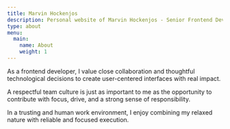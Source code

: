 ```yaml
---
title: Marvin Hockenjos
description: Personal website of Marvin Hockenjos - Senior Frontend Developer
type: about
menu: 
  main:
    name: About
    weight: 1
---
```


As a frontend developer, I value close collaboration and thoughtful technological decisions to create user-centered interfaces with real impact.

A respectful team culture is just as important to me as the opportunity to contribute with focus, drive, and a strong sense of responsibility.

In a trusting and human work environment, I enjoy combining my relaxed nature with reliable and focused execution.
